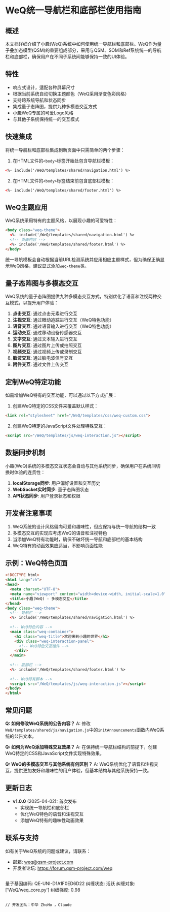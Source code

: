 # WeQ统一导航栏和底部栏使用指南

## 概述

本文档详细介绍了小趣(WeQ)系统中如何使用统一导航栏和底部栏。WeQ作为量子叠加态模型(QSM)的重要组成部分，采用与QSM、SOM和Ref系统统一的导航栏和底部栏，确保用户在不同子系统间能够保持一致的UI体验。

## 特性

- 响应式设计，适配各种屏幕尺寸
- 根据当前系统自动切换主题颜色（WeQ采用渐变色彩风格）
- 支持跨系统导航和状态同步
- 集成量子态阵图，提供九种多模态交互方式
- 小趣WeQ专属的可爱Logo风格
- 与其他子系统保持统一的交互模式

## 快速集成

将统一导航栏和底部栏集成到新页面中只需简单的两个步骤：

1. 在HTML文件的`<body>`标签开始处包含导航栏模板：

```html
<%- include('/WeQ/templates/shared/navigation.html') %>
```

2. 在HTML文件的`<body>`标签结束前包含底部栏模板：

```html
<%- include('/WeQ/templates/shared/footer.html') %>
```

## WeQ主题应用

WeQ系统采用特有的主题风格，以展现小趣的可爱特性：

```html
<body class="weq-theme">
  <%- include('/WeQ/templates/shared/navigation.html') %>
  <!-- 页面内容 -->
  <%- include('/WeQ/templates/shared/footer.html') %>
</body>
```

统一导航模板会自动根据当前URL检测系统并应用相应主题样式，但为确保正确显示WeQ风格，建议显式添加`weq-theme`类。

## 量子态阵图与多模态交互

WeQ系统的量子态阵图提供九种多模态交互方式，特别优化了语音和注视两种交互模式，以提升用户体验：

1. **点击交互**: 通过点击元素进行交互
2. **注视交互**: 通过眼动追踪进行交互（WeQ特色功能）
3. **语音交互**: 通过语音输入进行交互（WeQ特色功能）
4. **运动交互**: 通过移动设备传感器交互
5. **文字交互**: 通过文本输入进行交互
6. **图片交互**: 通过图片上传或拍照交互
7. **视频交互**: 通过视频上传或录制交互
8. **脑波交互**: 通过脑电波信号交互
9. **附件交互**: 通过文件上传交互

## 定制WeQ特定功能

如需增加WeQ特有的交互功能，可以通过以下方式扩展：

1. 创建WeQ特定的CSS文件来覆盖默认样式：

```html
<link rel="stylesheet" href="/WeQ/templates/css/weq-custom.css">
```

2. 创建WeQ特定的JavaScript文件处理特殊交互：

```html
<script src="/WeQ/templates/js/weq-interaction.js"></script>
```

## 数据同步机制

小趣(WeQ)系统的多模态交互状态会自动与其他系统同步，确保用户在系统间切换时体验的连贯性：

1. **localStorage同步**: 用户偏好设置和交互历史
2. **WebSocket实时同步**: 量子态阵图状态
3. **API状态同步**: 用户登录状态和权限

## 开发者注意事项

1. WeQ系统的设计风格偏向可爱和趣味性，但应保持与统一导航的结构一致
2. 多模态交互的实现应考虑WeQ的语音和注视特色
3. 当添加WeQ特有功能时，确保不破坏统一导航和底部栏的基本结构
4. WeQ特有的动画效果应适当，不影响页面性能

## 示例：WeQ特色页面

```html
<!DOCTYPE html>
<html lang="zh">
<head>
  <meta charset="UTF-8">
  <meta name="viewport" content="width=device-width, initial-scale=1.0">
  <title>小趣(WeQ) - 多模态交互</title>
</head>
<body class="weq-theme">
  <!-- 导航栏 -->
  <%- include('/WeQ/templates/shared/navigation.html') %>
  
  <!-- WeQ特色内容 -->
  <main class="weq-container">
    <h1 class="weq-title">欢迎来到小趣的世界</h1>
    <div class="weq-interaction-panel">
      <!-- WeQ特色交互组件 -->
    </div>
  </main>
  
  <!-- 底部栏 -->
  <%- include('/WeQ/templates/shared/footer.html') %>
  
  <!-- WeQ特有脚本 -->
  <script src="/WeQ/templates/js/weq-interaction.js"></script>
</body>
</html>
```

## 常见问题

**Q: 如何修改WeQ系统的公告内容？**
A: 修改`WeQ/templates/shared/js/navigation.js`中的`initAnnouncements`函数内WeQ系统的公告文本。

**Q: 如何为WeQ添加特殊交互效果？**
A: 在保持统一导航栏结构的前提下，创建WeQ特定的CSS和JavaScript文件实现特殊效果。

**Q: WeQ的多模态交互与其他系统有何区别？**
A: WeQ系统优化了语音和注视交互，提供更加友好和趣味性的用户体验，但基本结构与其他系统保持一致。

## 更新日志

- **v1.0.0** (2025-04-02): 首次发布
  - 实现统一导航栏和底部栏
  - 优化WeQ特色的语音和注视交互
  - 添加WeQ特有的趣味性动画效果

## 联系与支持

如有关于WeQ系统的问题或建议，请联系：

- 邮箱: weq@qsm-project.com
- 开发者论坛: https://forum.qsm-project.com/weq 

```
```
量子基因编码: QE-UNI-D1A1F0ED6D22
纠缠状态: 活跃
纠缠对象: ['WeQ/weq_core.py']
纠缠强度: 0.98
``````

// 开发团队：中华 ZhoHo ，Claude 
